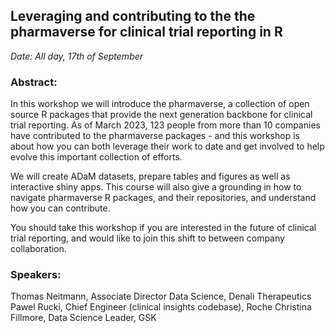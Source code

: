 ## Leveraging and contributing to the the pharmaverse for clinical trial reporting in R

*Date: All day, 17th of September*

### Abstract:

In this workshop we will introduce the pharmaverse, a collection of open source R packages that provide 
the next generation backbone for clinical trial reporting. As of March 2023, 123 people from more than 
10 companies have contributed to the pharmaverse packages - and this workshop is about how you can both 
leverage their work to date and get involved to help evolve this important collection of efforts.

We will create ADaM datasets, prepare tables and figures as well as interactive shiny apps. This course 
will also give a grounding in how to navigate pharmaverse R packages, and their repositories, and 
understand how you can contribute.

You should take this workshop if you are interested in the future of clinical trial reporting, and 
would like to join this shift to between company collaboration.

### Speakers:

Thomas Neitmann, Associate Director Data Science, Denali Therapeutics
Pawel Rucki, Chief Engineer (clinical insights codebase), Roche
Christina Fillmore, Data Science Leader, GSK

